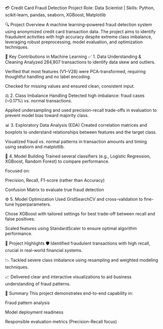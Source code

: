 💳 Credit Card Fraud Detection Project
Role: Data Scientist | Skills: Python, scikit-learn, pandas, seaborn, XGBoost, Matplotlib

🔍 Project Overview
A machine learning–powered fraud detection system using anonymized credit card transaction data. The project aims to identify fraudulent activities with high accuracy despite extreme class imbalance, leveraging robust preprocessing, model evaluation, and optimization techniques.

🚀 Key Contributions in Machine Learning
✅ 1. Data Understanding & Cleaning
Analyzed 284,807 transactions to identify data skew and outliers.

Verified that most features (V1–V28) were PCA-transformed, requiring thoughtful handling and no label encoding.

Checked for missing values and ensured clean, consistent input.

⚖️ 2. Class Imbalance Handling
Detected high imbalance: fraud cases (~0.17%) vs. normal transactions.

Applied undersampling and used precision-recall trade-offs in evaluation to prevent model bias toward majority class.

📊 3. Exploratory Data Analysis (EDA)
Created correlation matrices and boxplots to understand relationships between features and the target class.

Visualized fraud vs. normal patterns in transaction amounts and timing using seaborn and matplotlib.

🤖 4. Model Building
Trained several classifiers (e.g., Logistic Regression, XGBoost, Random Forest) to compare performance.

Focused on:

Precision, Recall, F1-score (rather than Accuracy)

Confusion Matrix to evaluate true fraud detection

⚙️ 5. Model Optimization
Used GridSearchCV and cross-validation to fine-tune hyperparameters.

Chose XGBoost with tailored settings for best trade-off between recall and false positives.

Scaled features using StandardScaler to ensure optimal algorithm performance.

📌 Project Highlights
🛡️ Identified fraudulent transactions with high recall, crucial in real-world financial systems.

📉 Tackled severe class imbalance using resampling and weighted modeling techniques.

📈 Delivered clear and interactive visualizations to aid business understanding of fraud patterns.

🎯 Summary
This project demonstrates end-to-end capability in:

Fraud pattern analysis

Model deployment readiness

Responsible evaluation metrics (Precision-Recall focus)

